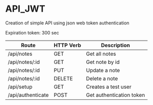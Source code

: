 # API_JWT
Creation of simple API using json web token authentication

Expiration token: 300 sec

| Route             | HTTP Verb | Description              |
|-------------------|---------|--------------------------|
| /api/notes        | GET     | Get all notes            |
| /api/notes/:id    | GET     | Get note by id           |
| /api/notes/:id    | PUT     | Update a note            |
| /api/notes/:id    | DELETE  | Delete a note            |
| /api/setup        | GET     | Creates a test user      |
| /api/authenticate | POST    | Get authentication token |
